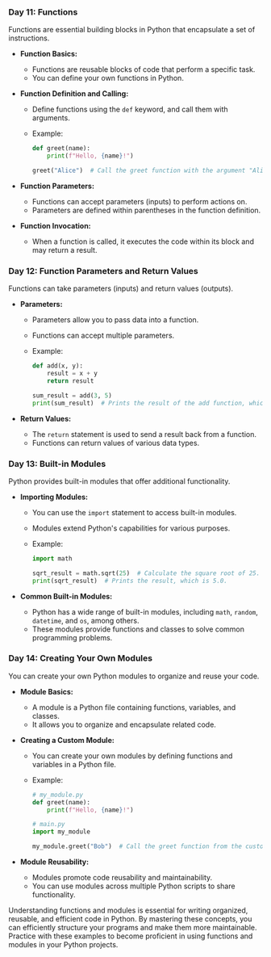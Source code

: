 ### **Day 11: Functions**
Functions are essential building blocks in Python that encapsulate a set of instructions.

- **Function Basics:**
  - Functions are reusable blocks of code that perform a specific task.
  - You can define your own functions in Python.
- **Function Definition and Calling:**
  - Define functions using the `def` keyword, and call them with arguments.
  - Example:

    ```python
    def greet(name):
        print(f"Hello, {name}!")

    greet("Alice")  # Call the greet function with the argument "Alice."
    ```

- **Function Parameters:**
  - Functions can accept parameters (inputs) to perform actions on.
  - Parameters are defined within parentheses in the function definition.
- **Function Invocation:**
  - When a function is called, it executes the code within its block and may return a result.

### **Day 12: Function Parameters and Return Values**
Functions can take parameters (inputs) and return values (outputs).

- **Parameters:**
  - Parameters allow you to pass data into a function.
  - Functions can accept multiple parameters.
  - Example:

    ```python
    def add(x, y):
        result = x + y
        return result

    sum_result = add(3, 5)
    print(sum_result)  # Prints the result of the add function, which is 8.
    ```

- **Return Values:**
  - The `return` statement is used to send a result back from a function.
  - Functions can return values of various data types.

### **Day 13: Built-in Modules**
Python provides built-in modules that offer additional functionality.

- **Importing Modules:**
  - You can use the `import` statement to access built-in modules.
  - Modules extend Python's capabilities for various purposes.
  - Example:

    ```python
    import math

    sqrt_result = math.sqrt(25)  # Calculate the square root of 25.
    print(sqrt_result)  # Prints the result, which is 5.0.
    ```

- **Common Built-in Modules:**
  - Python has a wide range of built-in modules, including `math`, `random`, `datetime`, and `os`, among others.
  - These modules provide functions and classes to solve common programming problems.

### **Day 14: Creating Your Own Modules**
You can create your own Python modules to organize and reuse your code.

- **Module Basics:**
  - A module is a Python file containing functions, variables, and classes.
  - It allows you to organize and encapsulate related code.
- **Creating a Custom Module:**
  - You can create your own modules by defining functions and variables in a Python file.
  - Example:

    ```python
    # my_module.py
    def greet(name):
        print(f"Hello, {name}!")

    # main.py
    import my_module

    my_module.greet("Bob")  # Call the greet function from the custom module.
    ```

- **Module Reusability:**
  - Modules promote code reusability and maintainability.
  - You can use modules across multiple Python scripts to share functionality.

Understanding functions and modules is essential for writing organized, reusable, and efficient code in Python. By mastering these concepts, you can efficiently structure your programs and make them more maintainable. Practice with these examples to become proficient in using functions and modules in your Python projects.